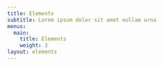 ```yaml
---
title: Elements
subtitle: Lorem ipsum dolor sit amet nullam urna
menus:
  main:
    title: Elements
    weight: 3
layout: elements
---
```

